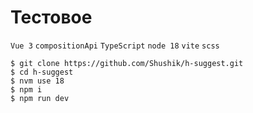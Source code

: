 # Тестовое

`Vue 3` `compositionApi` `TypeScript` `node 18` `vite` `scss`

```console
$ git clone https://github.com/Shushik/h-suggest.git
$ cd h-suggest
$ nvm use 18
$ npm i
$ npm run dev
```
